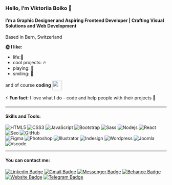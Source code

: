 ### Hello, I’m **Viktoriia Boiko** 👋

#### I’m a **Graphic Designer and Aspiring Frontend Developer** | Crafting Visual Solutions and Web Development
Based in Bern, Switzerland

**🌞 I like:** 

- life:🌿
- cool projects: 🔥
- playing: 🎲
- smiling: 🥰

and of course **coding** <img width='30x'  align='center' src='https://camo.githubusercontent.com/63371d36886ee658f5a97401f393e1ab1684b2fd3de674b8f5efc7d410b2a3d0/68747470733a2f2f6d656469612e67697068792e636f6d2f6d656469612f57556c706c634d704f43456d5447427442572f67697068792e676966'/>

⚡ **Fun fact:** I love what I do - code and help people with their projects :seedling:
____

#### Skills and Tools:

![HTML5](https://img.shields.io/badge/-HTML5-000000?style=flat&logo=html5)
![CSS3](https://img.shields.io/badge/-CSS3-000000?style=flat&labelColor=000000&logo=css3)
![JavaScript](https://img.shields.io/badge/-JavaScript-black?style=flat&labelColor=000000&logo=javascript)
![Bootstrap](https://img.shields.io/badge/-Bootstrap-000000?style=flat&labelColor=000000&logo=bootstrap)
![Sass](https://img.shields.io/badge/-Sass-000000?style=flat&labelColor=000000&logo=sass)
![Nodejs](https://img.shields.io/badge/-Nodejs-black?style=flat&labelColor=000000&logo=Node.js)
![React](https://img.shields.io/badge/-React-black?style=flat&labelColor=000000&logo=react)
![Seo](https://img.shields.io/badge/-Seo-181717?style=flat&labelColor=000000&logo=google)
![GitHub](https://img.shields.io/badge/-GitHub-181717?style=flat&labelColor=000000&logo=github)
<br>
![Figma](https://img.shields.io/badge/-Figma-181717?style=flat&labelColor=000000&logo=figma)
![Photoshop](https://img.shields.io/badge/-Photoshop-181717?style=flat&labelColor=000000&logo=adobephotoshop)
![Illustrator](https://img.shields.io/badge/-Illustrator-181717?style=flat&labelColor=000000&logo=adobeillustrator)
![Indesign](https://img.shields.io/badge/-Indesign-181717?style=flat&labelColor=000000&logo=adobeindesign)
![Wordpress](https://img.shields.io/badge/-Wordpress-181717?style=flat&labelColor=000000&logo=wordpress)
![Joomla](https://img.shields.io/badge/-Joomla-181717?style=flat&labelColor=000000&logo=joomla)
![Vscode](https://img.shields.io/badge/-Vscode-181717?style=flat&labelColor=000000&logo=visualstudiocode)

________

#### You can contact me:

[![Linkedin Badge](https://img.shields.io/badge/-Linkedin-0072b1?style=flat&logo=Linkedin&logoColor=white)](https://linkedin.com/in/https://www.linkedin.com/in/viktoriia-boiko-b67992a2/ "Connect on LinkedIn") [![Gmail Badge](https://img.shields.io/badge/-Gmail-c14438?style=flat&logo=Gmail&logoColor=white)](mailto:boiko.viktorika@gmail.com "Connect via Email") 
[![Messenger Badge](https://img.shields.io/badge/-Messenger-0078FF?style=flat&logo=Messenger&logoColor=white)](https://m.me/Boyko.Viktoriia "Connect on Facebook")
[![Behance Badge](https://img.shields.io/badge/-Behance-0072b1?style=flat&logo=Behance&logoColor=white)](https://www.behance.net/341204db "Connect on Behance")
[![Website Badge](https://img.shields.io/badge/-Portfolio-purple?style=flat&logo=Google-Chrome&logoColor=white&link=http://viktoriiaboiko.com/)](http://viktoriiaboiko.com/)
[![Telegram Badge](https://img.shields.io/badge/-Telegram-0088CC?style=flat&logo=Telegram&logoColor=white)](https://t.me/ViktorikaBoiko "Contact on Telegram")


   



